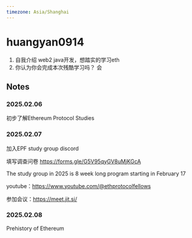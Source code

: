 ```yaml
---
timezone: Asia/Shanghai
---
```


# huangyan0914

1. 自我介绍
web2 java开发，想踏实的学习eth
2. 你认为你会完成本次残酷学习吗？
会

## Notes

<!-- Content_START -->

### 2025.02.06

初步了解Ethereum Protocol Studies

### 2025.02.07

加入EPF study group discord

填写调查问卷 https://forms.gle/G5V95qyGV8uMjKGcA

The study group in 2025 is 8 week long program starting in February 17

youtube：https://www.youtube.com/@ethprotocolfellows

参加会议：https://meet.jit.si/

### 2025.02.08

Prehistory of Ethereum

<!-- Content_END -->
